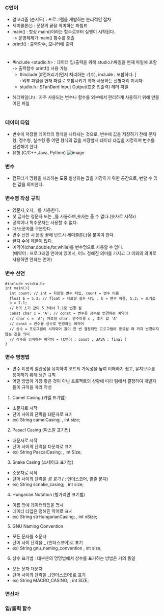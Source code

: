 ### C언어
- 알고리즘 (순서도) : 프로그램을 개발하는 논리적인 절차
- 세미콜론(;) : 문장의 끝을 의미하는 마침표
- main() : 항상 main()이라는 함수로부터 실행이 시작된다.  
  -> 운영체제가 main() 함수를 호출
- printf() : 출력함수, 모니터에 출력
#
- #include <studio.h> : 데이터 입/출력을 위해 studio.h파일을 현재 파일에 포함  
  -> 출력함수 printf() 사용 가능
  - #include [#전처리기(먼저 처리하는 기호), include : 포함하다. ]  
  : 외부 파일을 현재 파일로 포함시키기 위해 사용하는 선형처리 지시자
  - studio.h : STanDard Input Output(표준 입출력) 헤더 파일  
* 헤더파일(.h) : 자주 사용되는 변수나 함수를 외부에서 편리하게 사용하기 위해 만들어진 파일
#
### 데이터 타입
- 변수에 저장될 데이터의 형식을 나타내는 것으로, 변수에 값을 저장하기 전에
  문자형, 정수형, 실수형 등 어떤 형식의 값을 저장할지 데이터 타입을 지정하여 변수를 선언해야 한다.
- 유형 (C/C++,Java, Python)
![image](https://github.com/user-attachments/assets/2fb45ec7-041e-4a2a-9daf-571349736f5f)

### 변수
- 컴퓨터가 명령을 처리하는 도중 발생하는 값을 저장하기 위한 공간으로, 변할 수 있는 값을 의미한다.

### 변수명 작성 규칙
- 영문자,숫자, _를 사용한다.
- 첫 글자는 영문자 또는 _를 사용하며,숫자는 올 수 없다.(숫자로 시작x)
- 공백이나 특수문자는 사용할 수 없다.
- 대/소문자를 구분한다.
- 변수 선언 시 문장 끝에 반드시 세미콜론(;)울 붙여야 한다.
- 글자 수에 제한이 없다.
- 예약어(char,double,for,while)를 변수명으로 사용할 수 없다.  
(예약어 : 프로그래밍 언어에 있어서, 어느 정해진 의미를 가지고 그 이외의 의미로 사용하면 안되는 언어)

### 변수 선언
```
#include <stdio.h>
int main(){
  int count; // int = 자료형 변수 타입, count = 변수 이름
  float b = 5.3; // float = 자료형 실수 타입 , b = 변수 이름, 5.3; = 초기값
  b = 7.1;
  // b의 초기 값이 5.3에서 7.1로 변경 됨
  const char c = 'A'; // const = 변수를 상수로 변경하는 예약어
  // char c = 'A'; 자료형 char, 변수이름 c , 초기 값 'A'
  // const = 변수를 상수로 변경하는 예약어
  // 상수 = 프로그램이 시작되어 값이 한 번 결졍되면 프로그램이 종료될 때 까지 변경되지 않는 값을 의미
  // 상수를 의미하는 예약어 = (C언어 : const , JAVA : final )
}
```

### 변수 명명법
- 변수 이름의 일관성을 유지하여 코드의 가독성을 높여 이해하기 쉽고, 유지보수를 용이하기 위해 생긴 규칙
- 어떤 방법이 가장 좋은 것이 아닌 프로젝트의 상황에 따라 팀에서 결정하여 개발자들이 규칙을 따라 작성

1. Camel Casing (카멜 표기법)
  - 소문자로 시작
  - 단어 사이의 단락을 대문자로 표기
  - ex) String camelCasing; , int size;
2. Pasacl Casing (파스칼 표기법)
  - 대문자로 시작
  - 단어 사이의 단락을 다문자로 표기
  - ex) String PascalCasing; , int Size;
3. Snake Casing (스네이크 표기법)
  - 소문자로 시작
  - 단어 사이의 단락을 _로 표기 (_ : 언더스코어, 밑줄 문자)
  - ex) String scnake_casing; , int size;
4. Hungarian Notation (헝가리안 표기법)
  - 이름 앞에 데이터타입을 명시
  - 데이터 타입은 정해진 약어로 표시
  - ex) String strHungarianCasing; , int nSize;
5. GNU Naming Convention
  - 모든 문자를 소문자
  - 단어 사이 단락을 _ (언더스코어)로 표기
  - ex) String gnu_naming_convention , int size;
6. 상수 표기법 : 대부분의 명명법에서 상수를 표기하는 방법은 거의 동일
  - 모든 문자 대문자
  - 단어 사이의 단락을 _(언더스코어)로 표기
  - ex) String MACRO_CASING; , int SIZE;

### 연산자
### 입/출력 함수
